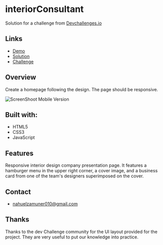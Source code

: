 # interiorConsultant

Solution for a challenge from [Devchallenges.io](http://devchallenges.io)

<h2>Links</h2>

- [Demo](https://www.figma.com/file/3cf83hHRBAGjG5EKPcG2bV/interior-consultant-challenge?node-id=0%3A1)
- [Solution]( https://nahuelzamuner.github.io/interiorConsultant/)
- [Challenge](https://devchallenges.io/challenges/Jymh2b2FyebRTUljkNcb)

<h2>Overview</h2>
Create a homepage following the design. The page should be responsive. 

![ScreenShoot Mobile Version](./CSS/assets/screenshoot.png)

<h2>Built with:</h2>

- HTML5
- CSS3
- JavaScript

<h2>Features</h2>
Responsive interior design company presentation page. It features a hamburger menu in the upper right corner, a cover image, and a business card from one of the team's designers superimposed on the cover.

<h2>Contact</h2>

- nahuelzamuner010@gmail.com

<h2>Thanks</h2>

Thanks to the dev Challenge community for the UI layout provided for the project. They are very useful to put our knowledge into practice.